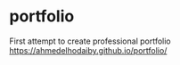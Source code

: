 # portfolio
First attempt to create professional portfolio
https://ahmedelhodaiby.github.io/portfolio/
